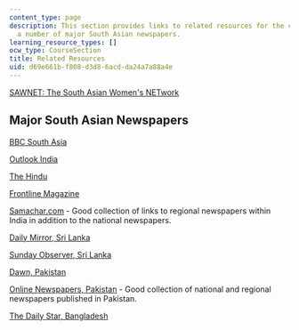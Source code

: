 ```yaml
---
content_type: page
description: This section provides links to related resources for the course, including
  a number of major South Asian newspapers.
learning_resource_types: []
ocw_type: CourseSection
title: Related Resources
uid: d69e661b-f808-d3d8-6acd-da24a7a88a4e
---
```


[SAWNET: The South Asian Women's NETwork](https://www.swaninterface.net/)

Major South Asian Newspapers
----------------------------

[BBC South Asia](http://news.bbc.co.uk/2/hi/south_asia/default.stm)

[Outlook India](http://outlookindia.com/)

[The Hindu](https://www.thehindu.com/)

[Frontline Magazine](https://frontline.thehindu.com/)

[Samachar.com](http://samachar.com/) - Good collection of links to regional newspapers within India in addition to the national newspapers.

[Daily Mirror, Sri Lanka](http://www.dailymirror.lk/)

[Sunday Observer, Sri Lanka](http://www.sundayobserver.lk/)

[Dawn, Pakistan](http://www.dawn.com/pakistan)

[Online Newspapers, Pakistan](http://www.onlinenewspapers.com/pakistan.htm) - Good collection of national and regional newspapers published in Pakistan.

[The Daily Star, Bangladesh](http://www.thedailystar.net/)
